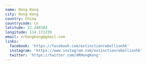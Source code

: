```yaml
---
name: Hong Kong
city: Hong Kong
country: China
countrycode: cn
latitude: 22.288384
longitude: 114.172239
email: xrhongkong@gmail.com
links:
  facebook: 'https://facebook.com/extinctionrebellionhk'
  instagram: 'https://www.instagram.com/extinctionrebellionhk'
  twitter: 'https://twitter.com/XRHongKong'
---
```


